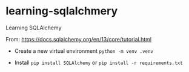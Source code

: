 # learning-sqlalchmery
Learning SQLAlchemy

From: https://docs.sqlalchemy.org/en/13/core/tutorial.html

- Create a new virtual environment `python -m venv .venv`

- Install `pip install SQLAlchemy` or `pip install -r requirements.txt`
